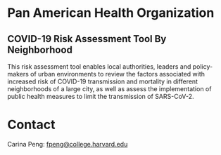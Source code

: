 # Pan American Health Organization
## COVID-19 Risk Assessment Tool By Neighborhood

This risk assessment tool enables local authorities, leaders and policy-makers of urban environments to review the factors associated with increased risk of COVID-19 transmission and mortality in different neighborhoods of a large city, as well as assess the implementation of public health measures to limit the transmission of SARS-CoV-2.

# Contact

Carina Peng: fpeng@college.harvard.edu